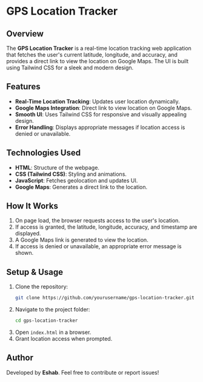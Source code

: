 # GPS Location Tracker

## Overview
The **GPS Location Tracker** is a real-time location tracking web application that fetches the user's current latitude, longitude, and accuracy, and provides a direct link to view the location on Google Maps. The UI is built using Tailwind CSS for a sleek and modern design.

## Features
- **Real-Time Location Tracking**: Updates user location dynamically.
- **Google Maps Integration**: Direct link to view location on Google Maps.
- **Smooth UI**: Uses Tailwind CSS for responsive and visually appealing design.
- **Error Handling**: Displays appropriate messages if location access is denied or unavailable.

## Technologies Used
- **HTML**: Structure of the webpage.
- **CSS (Tailwind CSS)**: Styling and animations.
- **JavaScript**: Fetches geolocation and updates UI.
- **Google Maps**: Generates a direct link to the location.

## How It Works
1. On page load, the browser requests access to the user's location.
2. If access is granted, the latitude, longitude, accuracy, and timestamp are displayed.
3. A Google Maps link is generated to view the location.
4. If access is denied or unavailable, an appropriate error message is shown.

## Setup & Usage
1. Clone the repository:
   ```sh
   git clone https://github.com/yourusername/gps-location-tracker.git
   ```
2. Navigate to the project folder:
   ```sh
   cd gps-location-tracker
   ```
3. Open `index.html` in a browser.
4. Grant location access when prompted.

## Author
Developed by **Eshab**. Feel free to contribute or report issues!


